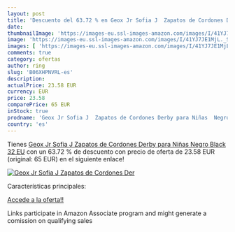 ```yaml
---
layout: post
title: 'Descuento del 63.72 % en Geox Jr Sofia J  Zapatos de Cordones Der'
date: 
thumbnailImage: 'https://images-eu.ssl-images-amazon.com/images/I/41YJ7JE1MjL._SL200_.jpg'
image: 'https://images-eu.ssl-images-amazon.com/images/I/41YJ7JE1MjL._SL200_.jpg'
images: [ 'https://images-eu.ssl-images-amazon.com/images/I/41YJ7JE1MjL._SL200_.jpg' ]
comments: true
category: ofertas
author: ring
slug: 'B06XHPNVRL-es'
description:
actualPrice: 23.58 EUR
currency: EUR
price: 23.58
comparePrice: 65 EUR
inStock: true
prodname: 'Geox Jr Sofia J  Zapatos de Cordones Derby para Niñas  Negro  Black   32 EU'
country: 'es'
---
```


Tienes [Geox Jr Sofia J  Zapatos de Cordones Derby para Niñas  Negro  Black   32 EU](https://www.amazon.es/dp/B06XHPNVRL/?tag=tolees-21) con un 63.72 % de descuento con precio de oferta de 23.58 EUR (original: 65 EUR) en el siguiente enlace!

[![Geox Jr Sofia J  Zapatos de Cordones Der](https://images-eu.ssl-images-amazon.com/images/I/41YJ7JE1MjL._SL200_.jpg)](https://www.amazon.es/dp/B06XHPNVRL/?tag=tolees-21)

Características principales:


[Accede a la oferta!!](https://www.amazon.es/dp/B06XHPNVRL/?tag=tolees-21)

Links participate in Amazon Associate program and might generate a comission on qualifying sales



